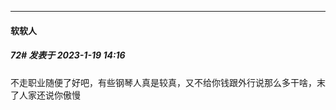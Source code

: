

*****

####  软软人  
##### 72#       发表于 2023-1-19 14:16

不走职业随便了好吧，有些钢琴人真是较真，又不给你钱跟外行说那么多干啥，末了人家还说你傲慢

